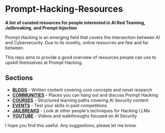 # Prompt-Hacking-Resources
 **A list of curated resources for people interested in AI Red Teaming, Jailbreaking, and Prompt Injection**

 Prompt Hacking is an emerging field that covers the intersection between AI and Cybersecurity. Due to its novelty, online resources are few and far between.

 This repo aims to provide a good overview of resources people can use to upskill themselves at Prompt Hacking.

 ## Sections

- **[BLOGS](https://github.com/davidwillisowen/Prompt-Hacking-Resources/blob/main/BLOGS.md)** - Written content covering core concepts and novel research
- **[COMMUNITIES](https://github.com/davidwillisowen/Prompt-Hacking-Resources/blob/main/COMMUNITIES.md)** - Places you can hang out and discuss Prompt Hacking
- **[COURSES](https://github.com/davidwillisowen/Prompt-Hacking-Resources/blob/main/COURSES.md)** - Structured learning paths covering AI Security content 
- **[EVENTS](https://github.com/davidwillisowen/Prompt-Hacking-Resources/blob/main/EVENTS.md)** - Test your skills in paid competitions
- **[JAILBREAKS](https://github.com/davidwillisowen/Prompt-Hacking-Resources/blob/main/JAILBREAKS.md)** - Look at other people's techniques for Hacking LLMs
- **[YOUTUBE](https://github.com/CrystalJane-del/Prompt-Hacking-Resources/blob/main/YOUTUBE.mkd)** - Videos and walkthroughs focused on AI Security

I hope you find this useful. Any suggestions, please let me know.
